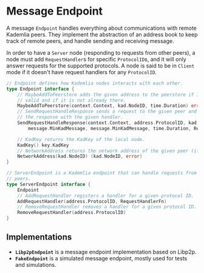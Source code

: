 # Message Endpoint

A message `Endpoint` handles everything about communications with remote Kademlia peers. They implement the abstraction of an address book to keep track of remote peers, and handle sending and receiving message.

In order to have a `Server` node (responding to requests from other peers), a node must add `RequestHandler`s for specific `ProtocolID`s, and it will only answer requests for the supported protocols. A node is said to be in `Client` mode if it doesn't have request handlers for any `ProtocolID`.

```go
// Endpoint defines how Kademlia nodes interacts with each other.
type Endpoint interface {
	// MaybeAddToPeerstore adds the given address to the peerstore if it is
	// valid and if it is not already there.
	MaybeAddToPeerstore(context.Context, kad.NodeID, time.Duration) error
	// SendRequestHandleResponse sends a request to the given peer and handles
	// the response with the given handler.
	SendRequestHandleResponse(context.Context, address.ProtocolID, kad.NodeID,
		message.MinKadMessage, message.MinKadMessage, time.Duration, ResponseHandlerFn)

	// KadKey returns the KadKey of the local node.
	KadKey() key.KadKey
	// NetworkAddress returns the network address of the given peer (if known).
	NetworkAddress(kad.NodeID) (kad.NodeID, error)
}

// ServerEndpoint is a Kademlia endpoint that can handle requests from remote
// peers.
type ServerEndpoint interface {
	Endpoint
	// AddRequestHandler registers a handler for a given protocol ID.
	AddRequestHandler(address.ProtocolID, RequestHandlerFn)
	// RemoveRequestHandler removes a handler for a given protocol ID.
	RemoveRequestHandler(address.ProtocolID)
}
```

## Implementations

- **`Libp2pEndpoint`** is a message endpoint implementation based on Libp2p.
- **`FakeEndpoint`** is a simulated message endpoint, mostly used for tests and simulations.